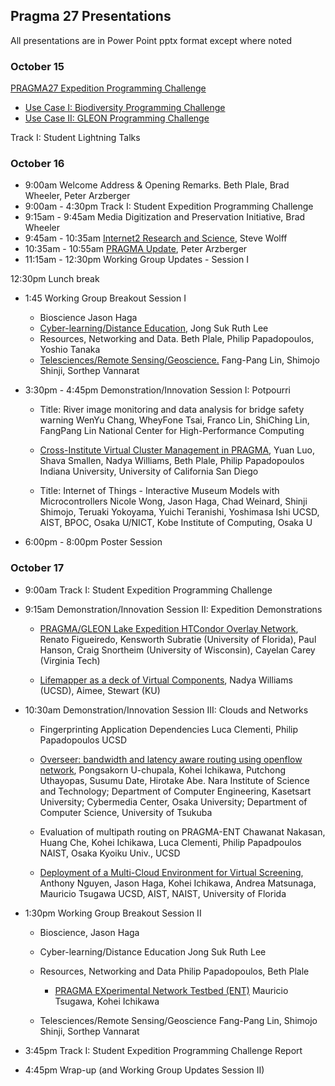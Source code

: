 ## Pragma 27 Presentations

All presentations are in Power Point pptx format except where noted

### October 15

[PRAGMA27 Expedition Programming Challenge][13]

* [Use Case I: Biodiversity Programming Challenge][11]
* [Use Case II: GLEON Programming Challenge][12]

Track I: Student Lightning Talks


### October 16

* 9:00am  Welcome Address & Opening Remarks. Beth Plale, Brad Wheeler, Peter Arzberger
* 9:00am - 4:30pm Track I: Student Expedition Programming Challenge 
* 9:15am - 9:45am Media Digitization and Preservation Initiative, Brad Wheeler
* 9:45am - 10:35am [Internet2 Research and Science][1], Steve Wolff
* 10:35am - 10:55am [PRAGMA Update][2], Peter Arzberger
* 11:15am - 12:30pm Working Group Updates - Session I

12:30pm Lunch break

* 1:45 Working Group Breakout Session I 

    * Bioscience Jason Haga
    * [Cyber-learning/Distance Education][5], Jong Suk Ruth Lee
    * Resources, Networking and Data. Beth Plale, Philip Papadopoulos, Yoshio Tanaka
    * [Telesciences/Remote Sensing/Geoscience.][4] Fang-Pang Lin, Shimojo Shinji, Sorthep Vannarat

* 3:30pm - 4:45pm Demonstration/Innovation Session I: Potpourri 

    * Title:  River image monitoring and data analysis for bridge safety warning
	  WenYu Chang, WheyFone Tsai, Franco Lin, ShiChing Lin, FangPang Lin
	  National Center for High-Performance Computing

	* [Cross-Institute Virtual Cluster Management in PRAGMA][3],
	  Yuan Luo, Shava Smallen, Nadya Williams, Beth Plale, Philip Papadopoulos
	  Indiana University, University of California San Diego

	* Title:  Internet of Things - Interactive Museum Models with Microcontrollers
	  Nicole Wong, Jason Haga, Chad Weinard, Shinji Shimojo, Teruaki Yokoyama,
	  Yuichi Teranishi, Yoshimasa Ishi
	  UCSD, AIST, BPOC, Osaka U/NICT, Kobe Institute of Computing, Osaka U

* 6:00pm - 8:00pm Poster Session 

### October 17

* 9:00am Track I: Student Expedition Programming Challenge 

* 9:15am Demonstration/Innovation Session II: Expedition Demonstrations 

    * [PRAGMA/GLEON Lake Expedition HTCondor Overlay Network][7],
      Renato Figueiredo, Kensworth Subratie (University of Florida), 
	  Paul Hanson, Craig Snortheim (University of Wisconsin),
      Cayelan Carey (Virginia Tech)

    * [Lifemapper as a deck of Virtual Components][6], Nadya Williams (UCSD), Aimee, Stewart (KU)

* 10:30am Demonstration/Innovation Session III: Clouds and Networks 

    * Fingerprinting Application Dependencies
      Luca Clementi, Philip Papadopoulos UCSD

    * [Overseer: bandwidth and latency aware routing using openflow network][8],
    Pongsakorn U-chupala, Kohei Ichikawa, Putchong Uthayopas, Susumu Date,
    Hirotake Abe. Nara Institute of Science and Technology; Department of Computer Engineering,
    Kasetsart University; Cybermedia Center, Osaka University; Department of
    Computer Science, University of Tsukuba

    * Evaluation of multipath routing on PRAGMA-ENT
    Chawanat Nakasan, Huang Che, Kohei Ichikawa, Luca Clementi, Philip Papadpoulos
    NAIST, Osaka Kyoiku Univ., UCSD

    * [Deployment of a Multi-Cloud Environment for Virtual Screening][9],
    Anthony Nguyen, Jason Haga, Kohei Ichikawa, Andrea Matsunaga, Mauricio Tsugawa
    UCSD, AIST, NAIST, University of Florida

* 1:30pm Working Group Breakout Session II 

   * Bioscience, Jason Haga
   * Cyber-learning/Distance Education Jong Suk Ruth Lee
   * Resources, Networking and Data Philip Papadopoulos, Beth Plale

       * [PRAGMA EXperimental Network Testbed (ENT)][10] Mauricio Tsugawa, Kohei Ichikawa

   * Telesciences/Remote Sensing/Geoscience Fang-Pang Lin, Shimojo Shinji, Sorthep Vannarat

* 3:45pm Track I: Student Expedition Programming Challenge Report

* 4:45pm Wrap-up (and Working Group Updates Session II)


[1]: presentations/october-16/internet2.pptx
[2]: presentations/october-16/pragma-update.pdf
[3]: presentations/october-16/pcc-demo.pptx
[4]: presentations/october-16/telescience-update.pptx
[5]: presentations/october-16/cyberlearning-update.pptx
[6]: presentations/october-17/lifemapper-demo.pptx
[7]: presentations/october-17/htcondor-overlay-demo.pdf  
[8]: presentations/october-17/overseer-demo.pdf
[9]: presentations/october-17/deployment-vm-docking.ppt
[10]: presentations/october-17/pragma-ent.pdf
[11]: presentations/october-15/challenge/gleon-programming-challenge.pptx  
[12]: presentations/october-15/challenge/lifemapper-challenge.pptx
[13]: http://pragma27.pragma-grid.net/dct/page/70006
